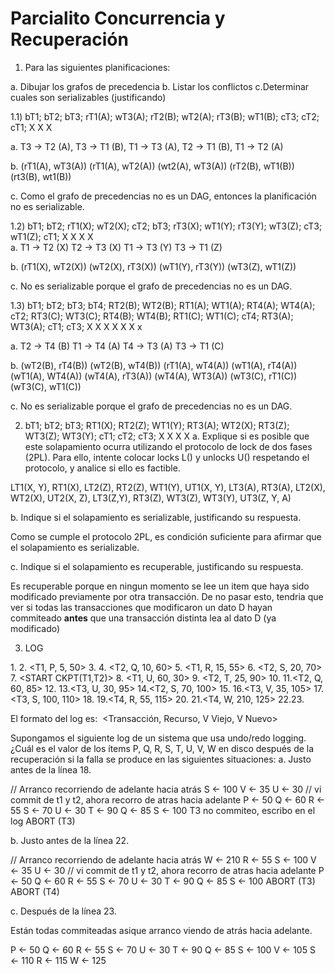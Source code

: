 # Parcialito Concurrencia y Recuperación

1) Para las siguientes planificaciones:

a.​ Dibujar los grafos de precedencia
b.​ Listar los conflictos
c.​ Determinar cuales son serializables (justificando)

1.1) bT1; bT2; bT3; rT1(A); wT3(A); rT2(B); wT2(A); rT3(B); wT1(B); cT3; cT2; cT1;
                              X               X               X
                              
a.  T3 -> T2 (A), 
    T3 -> T1 (B), 
    T1 -> T3 (A), 
    T2 -> T1 (B), 
    T1 -> T2 (A)

b.  (rT1(A), wT3(A))
    (rT1(A), wT2(A))
    (wt2(A), wT3(A))
    (rT2(B), wT1(B))
    (rt3(B), wt1(B))
    
c. Como el grafo de precedencias no es un DAG, entonces la planificación no es serializable.
    
1.2) bT1; bT2; rT1(X); wT2(X); cT2; bT3; rT3(X); wT1(Y); rT3(Y); wT3(Z); cT3; wT1(Z); cT1;
                        X                         X                 X           X       
a.  T1 -> T2 (X)
    T2 -> T3 (X)
    T1 -> T3 (Y)
    T3 -> T1 (Z)
    
b.  (rT1(X), wT2(X))
    (wT2(X), rT3(X))
    (wT1(Y), rT3(Y))
    (wT3(Z), wT1(Z))

c. No es serializable porque el grafo de precedencias no es un DAG.
    
1.3) bT1; bT2; bT3; bT4; RT2(B); WT2(B); RT1(A); WT1(A); RT4(A); WT4(A); cT2; RT3(C); WT3(C); RT4(B); WT4(B); RT1(C); WT1(C); cT4; RT3(A); WT3(A); cT1; cT3;
                                    X               X               X                   X               X               X                   x
                                    
a.  T2 -> T4 (B)
    T1 -> T4 (A)
    T4 -> T3 (A)
    T3 -> T1 (C)
    
b.  (wT2(B), rT4(B))
    (wT2(B), wT4(B))
    (rT1(A), wT4(A))
    (wT1(A), rT4(A))
    (wT1(A), WT4(A))
    (wT4(A), rT3(A))
    (wT4(A), WT3(A))
    (wT3(C), rT1(C))
    (wT3(C), wT1(C))

c. No es serializable porque el grafo de precedencias no es un DAG.

2. bT1; bT2; bT3; RT1(X); RT2(Z); WT1(Y); RT3(A); WT2(X); RT3(Z); WT3(Z); WT3(Y); cT1; cT2; cT3;
                                    X               X               X        X
a.​ Explique si es posible que este solapamiento ocurra utilizando el protocolo de lock de dos fases (2PL). Para ello, intente colocar locks L() y unlocks U() respetando el protocolo, y analice si ello es factible.

LT1(X, Y), RT1(X), LT2(Z), RT2(Z), WT1(Y), UT1(X, Y), LT3(A), RT3(A), LT2(X), WT2(X), UT2(X, Z), LT3(Z,Y), RT3(Z), WT3(Z), WT3(Y), UT3(Z, Y, A)

b.​ Indique si el solapamiento es serializable, justificando su respuesta.

Como se cumple el protocolo 2PL, es condición suficiente para afirmar que el solapamiento es serializable.

c.​ Indique si el solapamiento es recuperable, justificando su respuesta.

Es recuperable porque en ningun momento se lee un item que haya sido modificado previamente por otra transacción. De no pasar esto, tendria que ver si todas las transacciones que modificaron un dato D hayan commiteado **antes** que una transacción distinta lea al dato D (ya modificado)

3. LOG

1.​ <START T1>
2.​ <T1, P, 5, 50>
3.​ <START T2>
4.​ <T2, Q, 10, 60>
5.​ <T1, R, 15, 55>
6.​ <T2, S, 20, 70>
7.​ <START CKPT(T1,T2)>
8.​ <T1, U, 60, 30>
9.​ <T2, T, 25, 90>
10.​<COMMIT T1>
11.​<T2, Q, 60, 85>
12.​<START T3>
13.​<T3, U, 30, 95>
14.​<T2, S, 70, 100>
15.​<COMMIT T2>
16.​<T3, V, 35, 105>
17.​<T3, S, 100, 110>
18.​<START T4>
19.​<T4, R, 55, 115>
20.​<END CKPT>
21.​<T4, W, 210, 125>
22.​<COMMIT T3>
23.​<COMMIT T4>

El formato del log es: ​ <Transacción, Recurso, V Viejo, V Nuevo>

Supongamos el siguiente log de un sistema que usa undo/redo logging. ¿Cuál es el valor de los ítems P, Q, R, S, T, U, V, W en disco después de la recuperación si la falla se produce en las siguientes situaciones:
a.​ Justo antes de la línea 18.

// Arranco recorriendo de adelante hacia atrás
S <- 100
V <- 35
U <- 30
// vi commit de t1 y t2, ahora recorro de atras hacia adelante
P <- 50
Q <- 60
R <- 55
S <- 70
U <- 30
T <- 90
Q <- 85
S <- 100
T3 no commiteo, escribo en el log ABORT (T3)

b.​ Justo antes de la línea 22.

// Arranco recorriendo de adelante hacia atrás
W <- 210
R <- 55
S <- 100
V <- 35
U <- 30
// vi commit de t1 y t2, ahora recorro de atras hacia adelante
P <- 50
Q <- 60
R <- 55
S <- 70
U <- 30
T <- 90
Q <- 85
S <- 100
ABORT (T3) ABORT (T4)

c.​ Después de la línea 23.

Están todas commiteadas asique arranco viendo de atrás hacia adelante.

P <- 50
Q <- 60
R <- 55
S <- 70
U <- 30
T <- 90
Q <- 85
S <- 100
V <- 105
S <- 110
R <- 115
W <- 125


